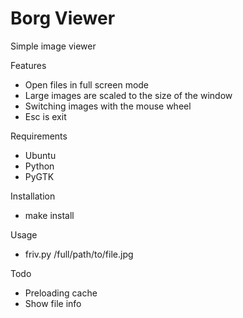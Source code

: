 Borg Viewer
==============

Simple image viewer

Features
- Open files in full screen mode
- Large images are scaled to the size of the window
- Switching images with the mouse wheel
- Esc is exit

Requirements
- Ubuntu
- Python
- PyGTK

Installation
 - make install

Usage
- friv.py /full/path/to/file.jpg

Todo
- Preloading cache
- Show file info
